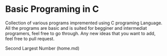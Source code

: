 # Basic Programing in C
Collection of various programs impremented using C programing Language. All the programs are basic and is suited for begginer and intermediat programers, feel free to go through.
Any new ideas that you want to add, feel free to pull request.

Second Largest Number (home.md)
